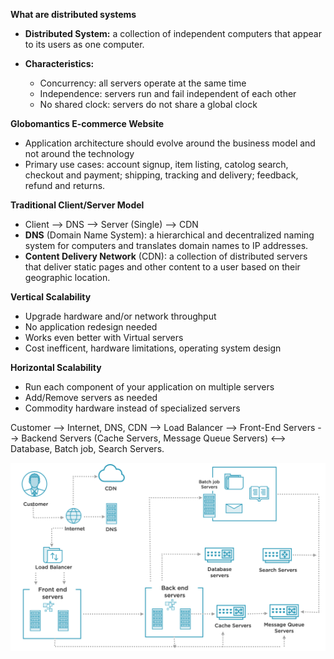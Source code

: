 **What are distributed systems**
- **Distributed System:** a collection of independent computers that appear to its users as one computer.

- **Characteristics:**
    - Concurrency: all servers operate at the same time
    - Independence: servers run and fail independent of each other
    - No shared clock: servers do not share a global clock

**Globomantics E-commerce Website**
- Application architecture should evolve around the business model and not around the technology
- Primary use cases: account signup, item listing, catolog search, checkout and payment; shipping, tracking and delivery; feedback, refund and returns. 

**Traditional Client/Server Model**
- Client --> DNS --> Server (Single) --> CDN
- **DNS**  (Domain Name System): a hierarchical and decentralized naming system for computers and translates domain names to IP addresses.
- **Content Delivery Network** (CDN): a collection of distributed servers that deliver static pages and other content to a user based on their geographic location.

**Vertical Scalability**
- Upgrade hardware and/or network throughput
- No application redesign needed
- Works even better with Virtual servers
- Cost inefficent, hardware limitations, operating system design

**Horizontal Scalability**
- Run each component of your application on multiple servers
- Add/Remove servers as needed
- Commodity hardware instead of specialized servers

Customer --> Internet, DNS, CDN --> Load Balancer --> Front-End Servers --> Backend Servers (Cache Servers, Message Queue Servers) <--> Database, Batch job, Search Servers.

<img src="distributed-system-overview.png">